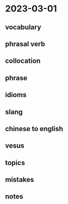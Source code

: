 # 2023-03-01
## vocabulary

## phrasal verb

## collocation

## phrase

## idioms

## slang

## chinese to english

## vesus

## topics

## mistakes

## notes